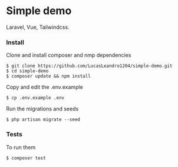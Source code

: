 # Simple demo

Laravel, Vue, Tailwindcss.

### Install

Clone and install composer and nmp dependencies

```
$ git clone https://github.com/LucasLeandro1204/simple-demo.git
$ cd simple-demo
$ composer update && npm install
```

Copy and edit the .env.example

```
$ cp .env.example .env
```

Run the migrations and seeds

```
$ php artisan migrate --seed
```

### Tests

To run them

```
$ composer test
```